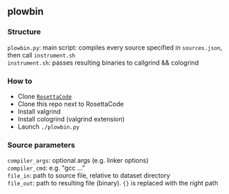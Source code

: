 ## plowbin

### Structure
`plowbin.py`: main script: compiles every source specified in `sources.json`, then call `instrument.sh`  
`instrument.sh`: passes resulting binaries to callgrind && cologrind

### How to
+ Clone [`RosettaCode`](https://github.com/acmeism/RosettaCodeData)
+ Clone this repo next to RosettaCode
+ Install valgrind
+ Install cologrind (valgrind extension)
+ Launch `./plowbin.py`

### Source parameters
`compiler_args`: optional args (e.g. linker options)  
`compiler_cmd`: e.g. "gcc ..."  
`file_in`: path to source file, relative to dataset directory  
`file_out`: path to resulting file (binary). `{}` is replaced with the right path